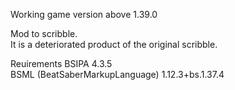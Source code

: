 Working game version above 1.39.0  

Mod to scribble.  
It is a deteriorated product of the original scribble.

Reuirements
BSIPA 4.3.5  
BSML (BeatSaberMarkupLanguage) 1.12.3+bs.1.37.4  
